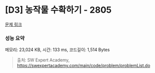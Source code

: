 # [D3] 농작물 수확하기 - 2805 

[문제 링크](https://swexpertacademy.com/main/code/problem/problemDetail.do?contestProbId=AV7GLXqKAWYDFAXB) 

### 성능 요약

메모리: 23,024 KB, 시간: 133 ms, 코드길이: 1,514 Bytes



> 출처: SW Expert Academy, https://swexpertacademy.com/main/code/problem/problemList.do